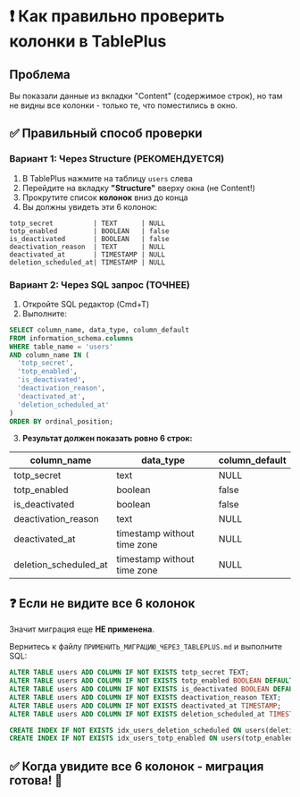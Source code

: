 # ❗ Как правильно проверить колонки в TablePlus

## Проблема
Вы показали данные из вкладки "Content" (содержимое строк), но там не видны все колонки - только те, что поместились в окно.

## ✅ Правильный способ проверки

### Вариант 1: Через Structure (РЕКОМЕНДУЕТСЯ)

1. В TablePlus нажмите на таблицу `users` слева
2. Перейдите на вкладку **"Structure"** вверху окна (не Content!)
3. Прокрутите список **колонок** вниз до конца
4. Вы должны увидеть эти 6 колонок:

```
totp_secret          | TEXT      | NULL
totp_enabled         | BOOLEAN   | false
is_deactivated       | BOOLEAN   | false
deactivation_reason  | TEXT      | NULL
deactivated_at       | TIMESTAMP | NULL
deletion_scheduled_at| TIMESTAMP | NULL
```

### Вариант 2: Через SQL запрос (ТОЧНЕЕ)

1. Откройте SQL редактор (Cmd+T)
2. Выполните:

```sql
SELECT column_name, data_type, column_default 
FROM information_schema.columns 
WHERE table_name = 'users' 
AND column_name IN (
  'totp_secret', 
  'totp_enabled', 
  'is_deactivated', 
  'deactivation_reason', 
  'deactivated_at', 
  'deletion_scheduled_at'
)
ORDER BY ordinal_position;
```

3. **Результат должен показать ровно 6 строк:**

| column_name | data_type | column_default |
|-------------|-----------|----------------|
| totp_secret | text | NULL |
| totp_enabled | boolean | false |
| is_deactivated | boolean | false |
| deactivation_reason | text | NULL |
| deactivated_at | timestamp without time zone | NULL |
| deletion_scheduled_at | timestamp without time zone | NULL |

## ❓ Если не видите все 6 колонок

Значит миграция еще **НЕ применена**. 

Вернитесь к файлу `ПРИМЕНИТЬ_МИГРАЦИЮ_ЧЕРЕЗ_TABLEPLUS.md` и выполните SQL:

```sql
ALTER TABLE users ADD COLUMN IF NOT EXISTS totp_secret TEXT;
ALTER TABLE users ADD COLUMN IF NOT EXISTS totp_enabled BOOLEAN DEFAULT FALSE;
ALTER TABLE users ADD COLUMN IF NOT EXISTS is_deactivated BOOLEAN DEFAULT FALSE;
ALTER TABLE users ADD COLUMN IF NOT EXISTS deactivation_reason TEXT;
ALTER TABLE users ADD COLUMN IF NOT EXISTS deactivated_at TIMESTAMP;
ALTER TABLE users ADD COLUMN IF NOT EXISTS deletion_scheduled_at TIMESTAMP;

CREATE INDEX IF NOT EXISTS idx_users_deletion_scheduled ON users(deletion_scheduled_at) WHERE deletion_scheduled_at IS NOT NULL;
CREATE INDEX IF NOT EXISTS idx_users_totp_enabled ON users(totp_enabled) WHERE totp_enabled = TRUE;
```

## ✅ Когда увидите все 6 колонок - миграция готова! 🎉
